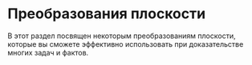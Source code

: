 # Преобразования плоскости

В этот раздел посвящен некоторым преобразованиям плоскости, которые 
вы сможете эффективно использовать при доказательстве многих задач 
и фактов.
